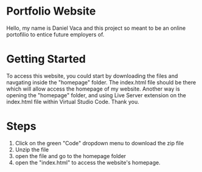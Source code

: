 # Portfolio Website

Hello, my name is Daniel Vaca and this project so meant to be an online portofilio to entice future employers of.

# Getting Started
To access this website, you could start by downloading the files and navgating inside the "homepage" folder. The index.html file should be there which will allow access the homepage of my website. Another way is opening the "homepage" folder, and using Live Server extension on the index.html file within Virtual Studio Code. Thank you.
# Steps
1. Click on the green "Code" dropdown menu to download the zip file
2. Unzip the file
3. open the file and go to the homepage folder
4. open the "index.html" to access the website's homepage.
